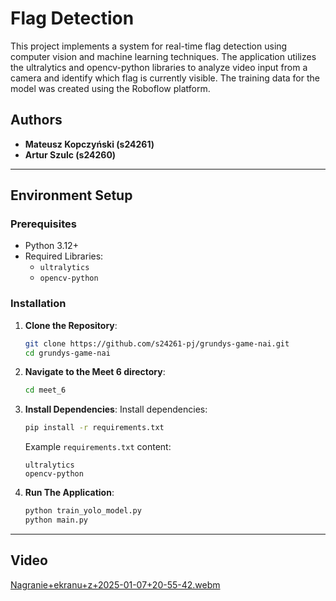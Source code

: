 # Flag Detection

This project implements a system for real-time flag detection using computer vision and machine learning techniques. The application utilizes the ultralytics and opencv-python libraries to analyze video input from a camera and identify which flag is currently visible. The training data for the model was created using the Roboflow platform.
## Authors

- **Mateusz Kopczyński (s24261)**
- **Artur Szulc (s24260)**

---

## Environment Setup

### Prerequisites

- Python 3.12+
- Required Libraries:
    - `ultralytics`
    - `opencv-python`

### Installation

1. **Clone the Repository**:
    ```bash
    git clone https://github.com/s24261-pj/grundys-game-nai.git
    cd grundys-game-nai
    ```

2. **Navigate to the Meet 6 directory**:
    ```bash
    cd meet_6
    ```

3. **Install Dependencies**:
   Install dependencies:
    ```bash
    pip install -r requirements.txt
    ```

   Example `requirements.txt` content:
    ```text
    ultralytics
    opencv-python
    ```
4. **Run The Application**:
    ```bash
    python train_yolo_model.py
    python main.py
    ```
---

## Video
[Nagranie+ekranu+z+2025-01-07+20-55-42.webm](https://github.com/user-attachments/assets/d59b66f1-3255-42f0-b32d-cace5870abe9)

